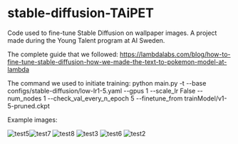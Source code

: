 # stable-diffusion-TAiPET
Code used to fine-tune Stable Diffusion on wallpaper images. A project made during the Young Talent program at AI Sweden.

The complete guide that we followed: https://lambdalabs.com/blog/how-to-fine-tune-stable-diffusion-how-we-made-the-text-to-pokemon-model-at-lambda

The command we used to initiate training: python main.py -t --base configs/stable-diffusion/low-lr1-5.yaml --gpus 1 --scale_lr False --num_nodes 1 --check_val_every_n_epoch 5 --finetune_from trainModel/v1-5-pruned.ckpt

Example images:

![test5](https://user-images.githubusercontent.com/75640839/208248504-7fb53752-8071-493c-acfe-f97725e4b7fc.png)![test7](https://user-images.githubusercontent.com/75640839/208248571-8b55718b-7599-46c3-9288-940e5c687011.png)
![test8](https://user-images.githubusercontent.com/75640839/208248575-9cdfb9ba-e387-42da-a52f-d8ef78f8a9d1.png)
![test3](https://user-images.githubusercontent.com/75640839/208248582-6a51f096-a0c1-4c05-bf79-fa3c6baee237.png)
![test6](https://user-images.githubusercontent.com/75640839/208248584-df951db4-f9e6-40eb-94b4-d0da115774cd.png)
![test2](https://user-images.githubusercontent.com/75640839/208248588-f15d948b-16c6-49f5-bb49-c78bc4161459.png)
